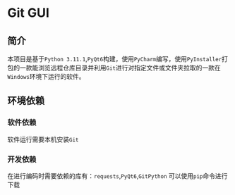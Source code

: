 # Git GUI
## 简介
本项目是基于`Python 3.11.1`,`PyQt6`构建，使用`PyCharm`编写，使用`PyInstaller`打包的一款能浏览远程仓库目录并利用`Git`进行对指定文件或文件夹拉取的一款在`Windows`环境下运行的软件。

## 环境依赖
### 软件依赖
软件运行需要本机安装`Git`

### 开发依赖
在进行编码时需要依赖的库有：`requests`,`PyQt6`,`GitPython`
可以使用`pip`命令进行下载